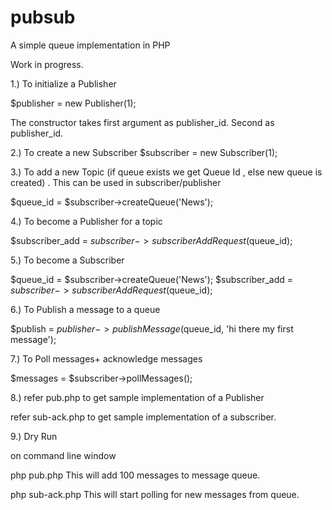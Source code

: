# pubsub
A simple queue implementation in PHP

Work in progress.

1.) To initialize a Publisher

$publisher = new Publisher(1);

The constructor takes first argument as publisher_id. Second as publisher_id.

2.) To create a new Subscriber
$subscriber = new Subscriber(1);

3.) To add a new Topic (if queue exists we get Queue Id , else new queue is created) . This can be used in subscriber/publisher

$queue_id = $subscriber->createQueue('News');

4.) To become a Publisher for a topic

$subscriber_add = $subscriber->subscriberAddRequest($queue_id);

5.) To become a Subscriber

$queue_id = $subscriber->createQueue('News');
$subscriber_add = $subscriber->subscriberAddRequest($queue_id);

6.) To Publish a message to a queue

$publish = $publisher->publishMessage($queue_id, 'hi there my first message');

7.) To Poll messages+ acknowledge messages

$messages = $subscriber->pollMessages();


8.) refer pub.php to get sample implementation of a Publisher

refer sub-ack.php to get sample implementation of a subscriber.

9.) Dry Run

on command line window 

php pub.php
This will add 100 messages to message queue.

php sub-ack.php
This will start polling for new messages from queue.


